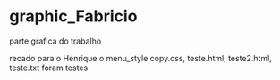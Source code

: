 # graphic_Fabricio
parte grafica do trabalho 

recado para o Henrique o menu_style copy.css, teste.html, teste2.html, teste.txt foram testes
